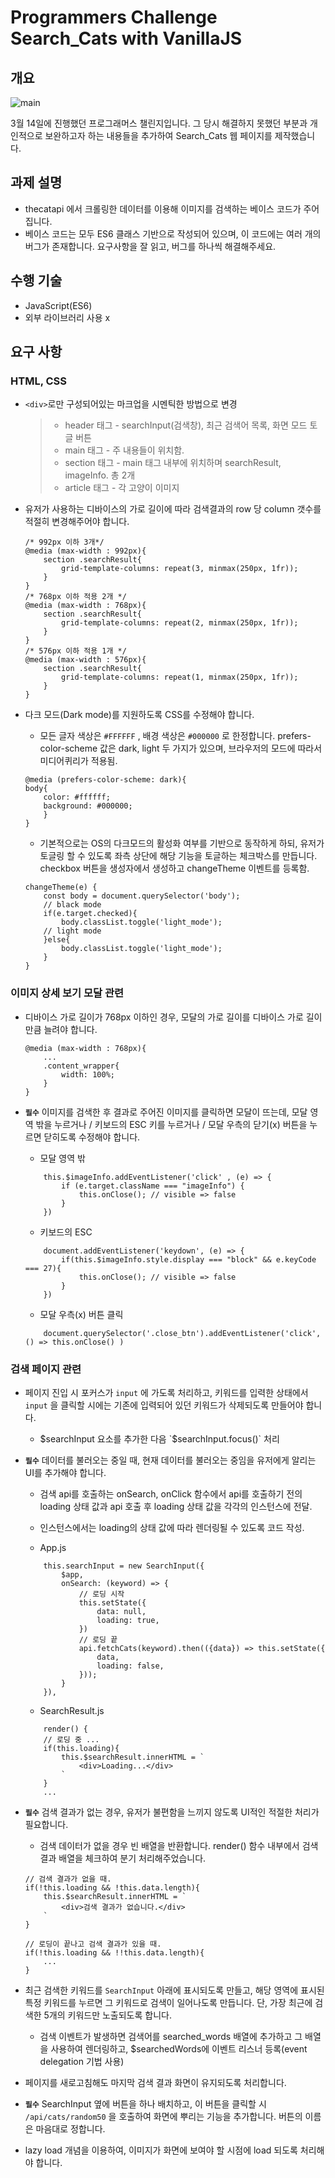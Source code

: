# Programmers Challenge Search_Cats with VanillaJS

## 개요 

![main](./img/main.JPG)

3월 14일에 진행했던 프로그래머스 챌린지입니다. 그 당시 해결하지 못했던 부분과 개인적으로 보완하고자 하는 내용들을
추가하여 Search_Cats 웹 페이지를 제작했습니다.

## 과제 설명
* thecatapi 에서 크롤링한 데이터를 이용해 이미지를 검색하는 베이스 코드가 주어집니다.
* 베이스 코드는 모두 ES6 클래스 기반으로 작성되어 있으며, 이 코드에는 여러 개의 버그가 존재합니다. 요구사항을 잘 읽고, 버그를 하나씩 해결해주세요.

## 수행 기술
* JavaScript(ES6)
* 외부 라이브러리 사용 x

## 요구 사항

### HTML, CSS

* `<div>`로만 구성되어있는 마크업을 시멘틱한 방법으로 변경

    >* header 태그 - searchInput(검색창), 최근 검색어 목록, 화면 모드 토글 버튼
    >* main 태그 - 주 내용들이 위치함. 
    >* section 태그 - main 태그 내부에 위치하며 searchResult, imageInfo. 총 2개
    >* article 태그 - 각 고양이 이미지
    

* 유저가 사용하는 디바이스의 가로 길이에 따라 검색결과의 row 당 column 갯수를 적절히 변경해주어야 합니다.

    >
    ```
    /* 992px 이하 3개*/
    @media (max-width : 992px){
        section .searchResult{
            grid-template-columns: repeat(3, minmax(250px, 1fr));
        }
    }
    /* 768px 이하 적용 2개 */
    @media (max-width : 768px){
        section .searchResult{
            grid-template-columns: repeat(2, minmax(250px, 1fr));
        }
    }
    /* 576px 이하 적용 1개 */
    @media (max-width : 576px){
        section .searchResult{
            grid-template-columns: repeat(1, minmax(250px, 1fr));
        }
    }
    ```

* 다크 모드(Dark mode)를 지원하도록 CSS를 수정해야 합니다.
    * 모든 글자 색상은 `#FFFFFF` , 배경 색상은 `#000000` 로 한정합니다. 
        prefers-color-scheme 값은 dark, light 두 가지가 있으며, 브라우저의 모드에 따라서 미디어퀴리가 적용됨.

    
    >
    ```
    @media (prefers-color-scheme: dark){
    body{
        color: #ffffff;
        background: #000000;
        }
    }
    ```

    * 기본적으로는 OS의 다크모드의 활성화 여부를 기반으로 동작하게 하되, 유저가 토글링 할 수 있도록 좌측 상단에 해당 기능을 토글하는 체크박스를 만듭니다.
        checkbox 버튼을 생성자에서 생성하고 changeTheme 이벤트를 등록함.

    >
    ```
    changeTheme(e) {
        const body = document.querySelector('body');
        // black mode
        if(e.target.checked){
            body.classList.toggle('light_mode');
        // light mode
        }else{
            body.classList.toggle('light_mode');
        }
    }
    ```

### 이미지 상세 보기 모달 관련

* 디바이스 가로 길이가 768px 이하인 경우, 모달의 가로 길이를 디바이스 가로 길이만큼 늘려야 합니다.
    ```
    @media (max-width : 768px){
        ...
        .content_wrapper{
            width: 100%;
        }
    }
    ```

* **`필수`** 이미지를 검색한 후 결과로 주어진 이미지를 클릭하면 모달이 뜨는데, 모달 영역 밖을 누르거나 / 키보드의 ESC 키를 누르거나 / 모달 우측의 닫기(x) 버튼을 누르면 닫히도록 수정해야 합니다.
    * 모달 영역 밖
    ```
        this.$imageInfo.addEventListener('click' , (e) => {
            if (e.target.className === "imageInfo") {
                this.onClose(); // visible => false
            }
        })
    ```
    * 키보드의 ESC
    ```
        document.addEventListener('keydown', (e) => {
            if(this.$imageInfo.style.display === "block" && e.keyCode === 27){
                this.onClose(); // visible => false
            }
        })
    ```

    * 모달 우측(x) 버튼 클릭
    ```
        document.querySelector('.close_btn').addEventListener('click', () => this.onClose() )
    ```

### 검색 페이지 관련

* 페이지 진입 시 포커스가 `input` 에 가도록 처리하고, 키워드를 입력한 상태에서 `input` 을 클릭할 시에는 기존에 입력되어 있던 키워드가 삭제되도록 만들어야 합니다.
    * $searchInput 요소를 추가한 다음 `$searchInput.focus()` 처리

* **`필수`** 데이터를 불러오는 중일 때, 현재 데이터를 불러오는 중임을 유저에게 알리는 UI를 추가해야 합니다.
    * 검색 api를 호출하는 onSearch, onClick 함수에서 api를 호출하기 전의 loading 상태 값과 api 호출 후 loading 상태 값을 각각의 인스턴스에 전달.
    * 인스턴스에서는 loading의 상태 값에 따라 렌더링될 수 있도록 코드 작성.

    * App.js
    ```
        this.searchInput = new SearchInput({
            $app,
            onSearch: (keyword) => {
                // 로딩 시작
                this.setState({
                    data: null,
                    loading: true,
                })
                // 로딩 끝
                api.fetchCats(keyword).then(({data}) => this.setState({
                    data,
                    loading: false,
                }));
            }
        }),
    ```
    * SearchResult.js
    ```
        render() {
        // 로딩 중 ...
        if(this.loading){
            this.$searchResult.innerHTML = `
                <div>Loading...</div>
            `
        }
        ...
    ```


* **`필수`** 검색 결과가 없는 경우, 유저가 불편함을 느끼지 않도록 UI적인 적절한 처리가 필요합니다.
    * 검색 데이터가 없을 경우 빈 배열을 반환합니다. render() 함수 내부에서 검색 결과 배열을 체크하여 분기 처리해주었습니다.
    ```
    // 검색 결과가 없을 때.
    if(!this.loading && !this.data.length){
        this.$searchResult.innerHTML = `
            <div>검색 결과가 없습니다.</div>
        `
    }

    // 로딩이 끝나고 검색 결과가 있을 때.
    if(!this.loading && !!this.data.length){
        ...
    }
    ```

* 최근 검색한 키워드를 `SearchInput` 아래에 표시되도록 만들고, 해당 영역에 표시된 특정 키워드를 누르면 그 키워드로 검색이 일어나도록 만듭니다. 단, 가장 최근에 검색한 5개의 키워드만 노출되도록 합니다.
    * 검색 이벤트가 발생하면 검색어를 searched_words 배열에 추가하고 그 배열을 사용하여 렌더링하고, $searchedWords에 이벤트 리스너 등록(event delegation 기법 사용)


* 페이지를 새로고침해도 마지막 검색 결과 화면이 유지되도록 처리합니다.

* **`필수`** SearchInput 옆에 버튼을 하나 배치하고, 이 버튼을 클릭할 시 `/api/cats/random50` 을 호출하여 화면에 뿌리는 기능을 추가합니다. 버튼의 이름은 마음대로 정합니다.

* lazy load 개념을 이용하여, 이미지가 화면에 보여야 할 시점에 load 되도록 처리해야 합니다.

